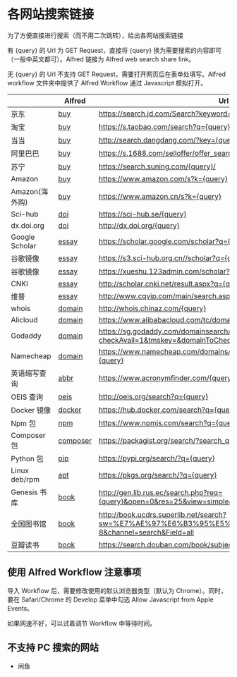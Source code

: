 # 各网站搜索链接

为了方便直接进行搜索（而不用二次跳转），给出各网站搜索链接

有 {query} 的 Url 为 GET Request，直接将 {query} 换为需要搜索的内容即可（一般中英文都可）。Alfred 链接为 Alfred web search share link。

无 {query} 的 Url 不支持 GET Request，需要打开网页后在表单处填写。Alfred workflow 文件夹中提供了 Alfred Workflow 通过 Javascript 模拟打开。

|                | Alfred       | Url                                                                                                                |
| -------------- | ------------ | ------------------------------------------------------------------------------------------------------------------ |
| 京东           | [buy]()      | https://search.jd.com/Search?keyword={query}&enc=utf-8                                                             |
| 淘宝           | [buy]()      | https://s.taobao.com/search?q={query}                                                                              |
| 当当           | [buy]()      | http://search.dangdang.com/?key={query}&act=input                                                                  |
| 阿里巴巴       | [buy]()      | https://s.1688.com/selloffer/offer_search.htm?keywords={query}                                                     |
| 苏宁           | [buy]()      | https://search.suning.com/{query}/                                                                                 |
| Amazon         | [buy]()      | https://www.amazon.com/s?k={query}                                                                                 |
| Amazon(海外购) | [buy]()      | https://www.amazon.cn/s?k={query}                                                                                  |
| Sci-hub        | [doi]()      | https://sci-hub.se/{query}                                                                                         |
| dx.doi.org     | [doi]()      | http://dx.doi.org/{query}                                                                                          |
| Google Scholar | [essay]()    | https://scholar.google.com/scholar?q={query}                                                                       |
| 谷歌镜像       | [essay]()    | https://s3.sci-hub.org.cn//scholar?q={query}                                                                       |
| 谷歌镜像       | [essay]()    | https://xueshu.123admin.com/scholar?q={query}                                                                      |
| CNKI           | [essay]()    | http://scholar.cnki.net/result.aspx?q={query}                                                                      |
| 维普           | [essay]()    | http://www.cqvip.com/main/search.aspx?k={query}                                                                    |
| whois          | [domain]()   | http://whois.chinaz.com/{query}                                                                                    |
| Alicloud       | [domain]()   | https://www.alibabacloud.com/tc/domain/search?keyword={query}                                                      |
| Godaddy        | [domain]()   | https://sg.godaddy.com/domainsearch/find?checkAvail=1&tmskey=&domainToCheck={query}                                |
| Namecheap      | [domain]()   | https://www.namecheap.com/domains/registration/results.aspx?domain={query}                                         |
| 英语缩写查询   | [abbr]()     | https://www.acronymfinder.com/{query}.html                                                                         |
| OEIS 查询      | [oeis]()     | http://oeis.org/search?q={query}                                                                                   |
| Docker 镜像    | [docker]()   | https://hub.docker.com/search?q={query}&type=image                                                                 |
| Npm 包         | [npm]()      | https://www.npmjs.com/search?q={query}                                                                             |
| Composer 包    | [composer]() | https://packagist.org/search/?search_query%5Bquery%5D={query}                                                      |
| Python 包      | [pip]()      | https://pypi.org/search/?q={query}                                                                                 |
| Linux deb/rpm  | [apt]()      | https://pkgs.org/search/?q={query}                                                                                 |
| Genesis 书库   | [book]()     | http://gen.lib.rus.ec/search.php?req={query}&open=0&res=25&view=simple&phrase=1&column=def                         |
| 全国图书馆     | [book]()     | http://book.ucdrs.superlib.net/search?sw=%E7%AE%97%E6%B3%95%E5%AF%BC%E8%AE%BA&ecode=utf-8&channel=search&Field=all |
| 豆瓣读书       | [book]()     | https://search.douban.com/book/subject_search?search_text={query}                                                  |

## 使用 Alfred Workflow 注意事项

导入 Workflow 后，需要修改使用的默认浏览器类型（默认为 Chrome）。同时，要在 Safari/Chrome 的 Develop 菜单中勾选 Allow Javascript from Apple Events。

如果网速不好，可以试着调节 Workflow 中等待时间。

## 不支持 PC 搜索的网站

- 闲鱼
